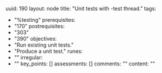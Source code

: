 uuid: 190
layout: node
title: "Unit tests with -test thread."
tags:
 - "%testing"
prerequisites:
  - "170"
postrequisites:
  - "303"
  - "390"
objectives:
  - "Run existing unit tests."
  - "Produce a unit test."
runes:
  - ""
irregular:
  - ""
key_points: []
assessments: []
comments: ""
content: ""